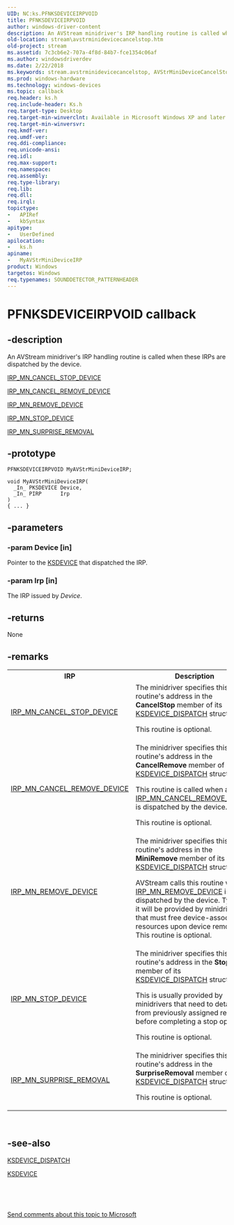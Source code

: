 ```yaml
---
UID: NC:ks.PFNKSDEVICEIRPVOID
title: PFNKSDEVICEIRPVOID
author: windows-driver-content
description: An AVStream minidriver's IRP handling routine is called when these IRPs are dispatched by the device.IRP_MN_CANCEL_STOP_DEVICEIRP_MN_CANCEL_REMOVE_DEVICEIRP_MN_REMOVE_DEVICEIRP_MN_STOP_DEVICEIRP_MN_SURPRISE_REMOVAL
old-location: stream\avstrminidevicecancelstop.htm
old-project: stream
ms.assetid: 7c3cb6e2-707a-4f8d-84b7-fce1354c06af
ms.author: windowsdriverdev
ms.date: 2/22/2018
ms.keywords: stream.avstrminidevicecancelstop, AVStrMiniDeviceCancelStop, MyAVStrMiniDeviceIRP routine [Streaming Media Devices], MyAVStrMiniDeviceIRP, PFNKSDEVICEIRPVOID, PFNKSDEVICEIRPVOID, ks/MyAVStrMiniDeviceIRP, avstclbk_5b19ddf6-52f4-4d93-b5e1-7d7b5a41fe8b.xml
ms.prod: windows-hardware
ms.technology: windows-devices
ms.topic: callback
req.header: ks.h
req.include-header: Ks.h
req.target-type: Desktop
req.target-min-winverclnt: Available in Microsoft Windows XP and later operating systems and DirectX 8.0 and later DirectX versions.
req.target-min-winversvr: 
req.kmdf-ver: 
req.umdf-ver: 
req.ddi-compliance: 
req.unicode-ansi: 
req.idl: 
req.max-support: 
req.namespace: 
req.assembly: 
req.type-library: 
req.lib: 
req.dll: 
req.irql: 
topictype:
-	APIRef
-	kbSyntax
apitype:
-	UserDefined
apilocation:
-	ks.h
apiname:
-	MyAVStrMiniDeviceIRP
product: Windows
targetos: Windows
req.typenames: SOUNDDETECTOR_PATTERNHEADER
---
```


# PFNKSDEVICEIRPVOID callback


## -description


An AVStream minidriver's IRP handling routine is called when these IRPs are dispatched by the device.


<a href="https://msdn.microsoft.com/library/windows/hardware/ff550826">IRP_MN_CANCEL_STOP_DEVICE</a>



<a href="https://msdn.microsoft.com/library/windows/hardware/ff550823">IRP_MN_CANCEL_REMOVE_DEVICE</a>



<a href="https://msdn.microsoft.com/library/windows/hardware/ff551738">IRP_MN_REMOVE_DEVICE</a>



<a href="https://msdn.microsoft.com/library/windows/hardware/ff551755">IRP_MN_STOP_DEVICE</a>



<a href="https://msdn.microsoft.com/library/windows/hardware/ff551760">IRP_MN_SURPRISE_REMOVAL</a>



## -prototype


````
PFNKSDEVICEIRPVOID MyAVStrMiniDeviceIRP;

void MyAVStrMiniDeviceIRP(
  _In_ PKSDEVICE Device,
  _In_ PIRP      Irp
)
{ ... }
````


## -parameters




### -param Device [in]

Pointer to the <a href="..\ks\ns-ks-_ksdevice.md">KSDEVICE</a> that dispatched the IRP.


### -param Irp [in]

The IRP issued by <i>Device</i>.


## -returns



None




## -remarks



<table>
<tr>
<th>IRP</th>
<th>Description</th>
</tr>
<tr>
<td>
<a href="https://msdn.microsoft.com/library/windows/hardware/ff550826">IRP_MN_CANCEL_STOP_DEVICE</a>
</td>
<td>
The minidriver specifies this routine's address in the <b>CancelStop</b> member of its <a href="..\ks\ns-ks-_ksdevice_dispatch.md">KSDEVICE_DISPATCH</a> structure.

This routine is optional.

</td>
</tr>
<tr>
<td>
<a href="https://msdn.microsoft.com/library/windows/hardware/ff550823">IRP_MN_CANCEL_REMOVE_DEVICE</a>
</td>
<td>
The minidriver specifies this routine's address in the <b>CancelRemove</b> member of its <a href="..\ks\ns-ks-_ksdevice_dispatch.md">KSDEVICE_DISPATCH</a> structure.

This routine is called when an <a href="https://msdn.microsoft.com/library/windows/hardware/ff550823">IRP_MN_CANCEL_REMOVE_DEVICE</a> is dispatched by the device.

This routine is optional.

</td>
</tr>
<tr>
<td>
<a href="https://msdn.microsoft.com/library/windows/hardware/ff551738">IRP_MN_REMOVE_DEVICE</a>
</td>
<td>
The minidriver specifies this routine's address in the <b>MiniRemove</b> member of its <a href="..\ks\ns-ks-_ksdevice_dispatch.md">KSDEVICE_DISPATCH</a> structure.

AVStream calls this routine when an <a href="https://msdn.microsoft.com/library/windows/hardware/ff551738">IRP_MN_REMOVE_DEVICE</a> is dispatched by the device. Typically, it will be provided by minidrivers that must free device-associated resources upon device removal. This routine is optional.

</td>
</tr>
<tr>
<td>
<a href="https://msdn.microsoft.com/library/windows/hardware/ff551755">IRP_MN_STOP_DEVICE</a>
</td>
<td>
The minidriver specifies this routine's address in the <b>Stop</b> member of its <a href="..\ks\ns-ks-_ksdevice_dispatch.md">KSDEVICE_DISPATCH</a> structure.

This is usually provided by minidrivers that need to detach from previously assigned resources before completing a stop operation.

This routine is optional.

</td>
</tr>
<tr>
<td>
<a href="https://msdn.microsoft.com/library/windows/hardware/ff551760">IRP_MN_SURPRISE_REMOVAL</a>
</td>
<td>
The minidriver specifies this routine's address in the <b>SurpriseRemoval</b> member of its <a href="..\ks\ns-ks-_ksdevice_dispatch.md">KSDEVICE_DISPATCH</a> structure.

This routine is optional.

</td>
</tr>
</table>
 




## -see-also

<a href="..\ks\ns-ks-_ksdevice_dispatch.md">KSDEVICE_DISPATCH</a>



<a href="..\ks\ns-ks-_ksdevice.md">KSDEVICE</a>



 

 

<a href="mailto:wsddocfb@microsoft.com?subject=Documentation%20feedback [stream\stream]:%20PFNKSDEVICEIRPVOID routine%20 RELEASE:%20(2/22/2018)&amp;body=%0A%0APRIVACY STATEMENT%0A%0AWe use your feedback to improve the documentation. We don't use your email address for any other purpose, and we'll remove your email address from our system after the issue that you're reporting is fixed. While we're working to fix this issue, we might send you an email message to ask for more info. Later, we might also send you an email message to let you know that we've addressed your feedback.%0A%0AFor more info about Microsoft's privacy policy, see http://privacy.microsoft.com/en-us/default.aspx." title="Send comments about this topic to Microsoft">Send comments about this topic to Microsoft</a>

